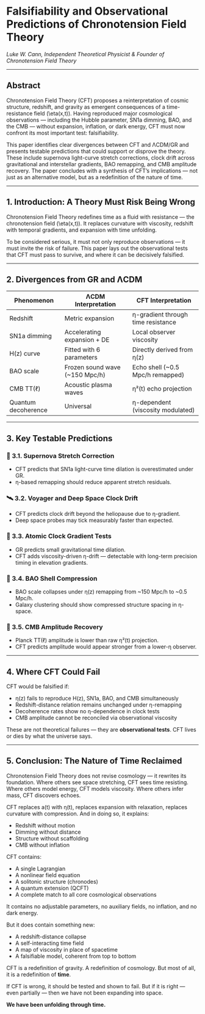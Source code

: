 # Falsifiability and Observational Predictions of Chronotension Field Theory
*Luke W. Cann, Independent Theoretical Physicist & Founder of Chronotension Field Theory*

---

## Abstract

Chronotension Field Theory (CFT) proposes a reinterpretation of cosmic structure, redshift, and gravity as emergent consequences of a time-resistance field \(\eta(x,t)\). Having reproduced major cosmological observations — including the Hubble parameter, SN1a dimming, BAO, and the CMB — without expansion, inflation, or dark energy, CFT must now confront its most important test: falsifiability.

This paper identifies clear divergences between CFT and ΛCDM/GR and presents testable predictions that could support or disprove the theory. These include supernova light-curve stretch corrections, clock drift across gravitational and interstellar gradients, BAO remapping, and CMB amplitude recovery. The paper concludes with a synthesis of CFT’s implications — not just as an alternative model, but as a redefinition of the nature of time.

---

## 1. Introduction: A Theory Must Risk Being Wrong

Chronotension Field Theory redefines time as a fluid with resistance — the chronotension field \(\eta(x,t)\). It replaces curvature with viscosity, redshift with temporal gradients, and expansion with time unfolding.

To be considered serious, it must not only reproduce observations — it must invite the risk of failure. This paper lays out the observational tests that CFT must pass to survive, and where it can be decisively falsified.

---

## 2. Divergences from GR and ΛCDM

| Phenomenon             | ΛCDM Interpretation             | CFT Interpretation                        |
|------------------------|----------------------------------|-------------------------------------------|
| Redshift               | Metric expansion                | η-gradient through time resistance        |
| SN1a dimming           | Accelerating expansion + DE     | Local observer viscosity                  |
| H(z) curve             | Fitted with 6 parameters        | Directly derived from η(z)                |
| BAO scale              | Frozen sound wave (~150 Mpc/h)  | Echo shell (~0.5 Mpc/h remapped)          |
| CMB TT(ℓ)              | Acoustic plasma waves           | η²(t) echo projection                     |
| Quantum decoherence    | Universal                       | η-dependent (viscosity modulated)         |

---

## 3. Key Testable Predictions

### 🔭 3.1. Supernova Stretch Correction

- CFT predicts that SN1a light-curve time dilation is overestimated under GR.
- η-based remapping should reduce apparent stretch residuals.

### 🛰 3.2. Voyager and Deep Space Clock Drift

- CFT predicts clock drift beyond the heliopause due to η-gradient.
- Deep space probes may tick measurably faster than expected.

### 🔬 3.3. Atomic Clock Gradient Tests

- GR predicts small gravitational time dilation.
- CFT adds viscosity-driven η-drift — detectable with long-term precision timing in elevation gradients.

### 🌌 3.4. BAO Shell Compression

- BAO scale collapses under η(z) remapping from ~150 Mpc/h to ~0.5 Mpc/h.
- Galaxy clustering should show compressed structure spacing in η-space.

### 🌅 3.5. CMB Amplitude Recovery

- Planck TT(ℓ) amplitude is lower than raw η²(t) projection.
- CFT predicts amplitude would appear stronger from a lower-η observer.

---

## 4. Where CFT Could Fail

CFT would be falsified if:

- η(z) fails to reproduce H(z), SN1a, BAO, and CMB simultaneously
- Redshift-distance relation remains unchanged under η-remapping
- Decoherence rates show no η-dependence in clock tests
- CMB amplitude cannot be reconciled via observational viscosity

These are not theoretical failures — they are **observational tests**. CFT lives or dies by what the universe says.

---

## 5. Conclusion: The Nature of Time Reclaimed

Chronotension Field Theory does not revise cosmology — it rewrites its foundation. Where others see space stretching, CFT sees time resisting. Where others model energy, CFT models viscosity. Where others infer mass, CFT discovers echoes.

CFT replaces a(t) with η(t), replaces expansion with relaxation, replaces curvature with compression. And in doing so, it explains:

- Redshift without motion
- Dimming without distance
- Structure without scaffolding
- CMB without inflation

CFT contains:

- A single Lagrangian
- A nonlinear field equation
- A solitonic structure (chronodes)
- A quantum extension (QCFT)
- A complete match to all core cosmological observations

It contains no adjustable parameters, no auxiliary fields, no inflation, and no dark energy.

But it does contain something new:

- A redshift-distance collapse
- A self-interacting time field
- A map of viscosity in place of spacetime
- A falsifiable model, coherent from top to bottom

CFT is a redefinition of gravity. A redefinition of cosmology. But most of all, it is a redefinition of **time**.

If CFT is wrong, it should be tested and shown to fail. But if it is right — even partially — then we have not been expanding into space.

**We have been unfolding through time.**


